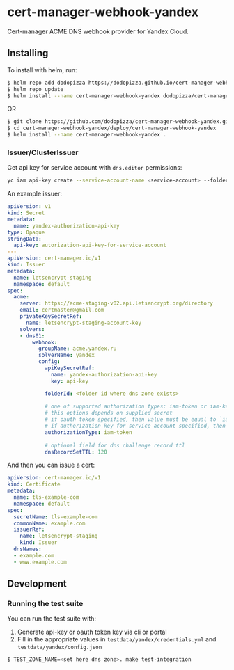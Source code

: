 # cert-manager-webhook-yandex

Cert-manager ACME DNS webhook provider for Yandex Cloud.

## Installing

To install with helm, run:

```bash
$ helm repo add dodopizza https://dodopizza.github.io/cert-manager-webhook-yandex
$ helm repo update
$ helm install --name cert-manager-webhook-yandex dodopizza/cert-manager-webhook-yandex
```

OR

```bash
$ git clone https://github.com/dodopizza/cert-manager-webhook-yandex.git
$ cd cert-manager-webhook-yandex/deploy/cert-manager-webhook-yandex
$ helm install --name cert-manager-webhook-yandex .
```

### Issuer/ClusterIssuer

Get api key for service account with `dns.editor` permissions:

```bash
yc iam api-key create --service-account-name <service-account> --folder-id <folder-id>
```

An example issuer:

```yaml
apiVersion: v1
kind: Secret
metadata:
  name: yandex-authorization-api-key
type: Opaque
stringData:
  api-key: autorization-api-key-for-service-account
---
apiVersion: cert-manager.io/v1
kind: Issuer
metadata:
  name: letsencrypt-staging
  namespace: default
spec:
  acme:
    server: https://acme-staging-v02.api.letsencrypt.org/directory
    email: certmaster@gmail.com
    privateKeySecretRef:
      name: letsencrypt-staging-account-key
    solvers:
    - dns01:
        webhook:
          groupName: acme.yandex.ru
          solverName: yandex
          config:
            apiKeySecretRef:
              name: yandex-authorization-api-key
              key: api-key

            folderId: <folder id where dns zone exists>
            
            # one of supported authorization types: iam-token or iam-key
            # this options depends on supplied secret 
            # if oauth token specified, then value must be equal to `iam-token`
            # if authorization key for service account specified, then value must be equal to `iam-key`
            authorizationType: iam-token
            
            # optional field for dns challenge record ttl 
            dnsRecordSetTTL: 120
```

And then you can issue a cert:

```yaml
apiVersion: cert-manager.io/v1
kind: Certificate
metadata:
  name: tls-example-com
  namespace: default
spec:
  secretName: tls-example-com
  commonName: example.com
  issuerRef:
    name: letsencrypt-staging
    kind: Issuer
  dnsNames:
  - example.com
  - www.example.com
```

## Development

### Running the test suite

You can run the test suite with:

1. Generate api-key or oauth token key via cli or portal
2. Fill in the appropriate values in `testdata/yandex/credentials.yml` and `testdata/yandex/config.json`

```bash
$ TEST_ZONE_NAME=<set here dns zone>. make test-integration
```
